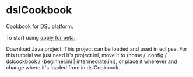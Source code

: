 dslCookbook
===========

Cookbook for DSL platform.

To start using [apply for beta.](https://dsl-platform.com/).

Download Java project. 
This project can be loaded and used in eclipse.
For this tutorial we just need it's project.ini,
move it to (home / .config / dslcookbook / {beginner.ini | intermediate.ini},
or place it wherever and change where it's loaded from in dslCookbook.

